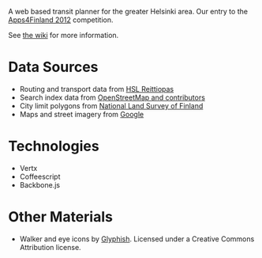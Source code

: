 A web based transit planner for the greater Helsinki area.
Our entry to the [Apps4Finland 2012](http://apps4finland.fi/) competition.

See [the wiki](https://github.com/reitti/reittiopas/wiki) for more information.

Data Sources
============

* Routing and transport data from [HSL Reittiopas](http://www.reittiopas.fi)
* Search index data from [OpenStreetMap and contributors](http://www.openstreetmap.org/)
* City limit polygons from [National Land Survey of Finland](http://www.maanmittauslaitos.fi/en)
* Maps and street imagery from [Google](http://maps.google.com)

Technologies
============

* Vertx
* Coffeescript
* Backbone.js

Other Materials
===============

* Walker and eye icons by [Glyphish](http://www.glyphish.com/). Licensed under a Creative Commons Attribution license.

